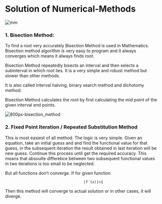 # Solution of Numerical-Methods

![mm](https://user-images.githubusercontent.com/37344605/48907043-8e9aa180-ee90-11e8-8e4c-a6e3097b0c0e.jpg)



### 1. Bisection Method:

To find a root very accurately Bisection Method is used in Mathematics. Bisection method algorithm is very easy to program and it always converges which means it always finds root.

Bisection Method repeatedly bisects an interval and then selects a subinterval in which root lies. It is a very simple and robust method but slower than other methods.

It is also called Interval halving, binary search method and dichotomy method.

Bisection Method calculates the root by first calculating the mid point of the given interval end points.

![800px-bisection_method](https://user-images.githubusercontent.com/37344605/48907652-4c725f80-ee92-11e8-8b2d-e73cac3e97dd.png)






### 2. Fixed Point Iteration / Repeated Substitution Method

This is most easiest of all method. The logic is very simple. Given an equation, take an initial guess and and find the functional value for that guess, in the subsequent iteration the result obtained in last iteration will be new guess. Continue this process until get the required accuracy. This means that absoulte differebce between two subsequent functional values in two iterations is too small to be neglected.

But all functions don’t converge. If for given function

                                        |f′(x)|<1
Then this method will converge to actual solution or in other cases, it will diverge.



